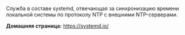 Служба в составе systemd, отвечающая за синхронизацию времени локальной системы по протоколу NTP с внешними NTP-серверами.

**Домашняя страница:** <https://systemd.io/>
